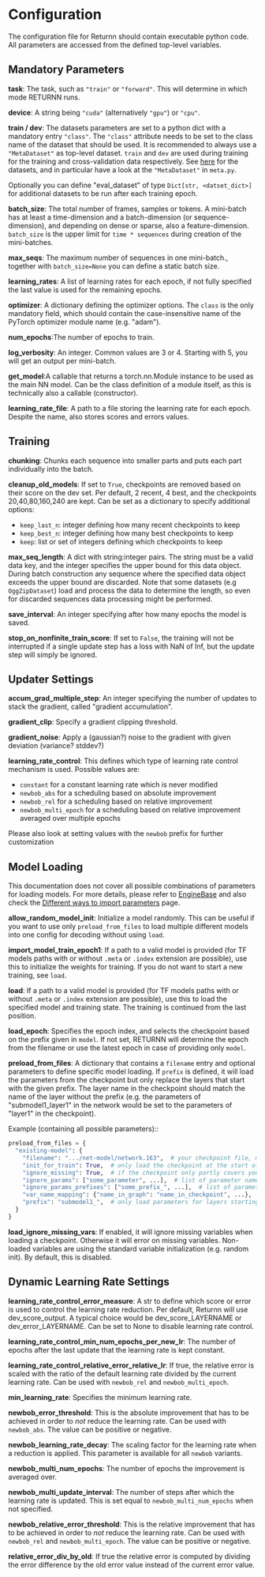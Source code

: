 # Configuration

The configuration file for Returnn should contain executable python code.
All parameters are accessed from the defined top-level variables.


## Mandatory Parameters

**task**: The task, such as `"train"` or `"forward"`. This will determine in which mode RETURNN runs.

**device**: A string being `"cuda"` (alternatively `"gpu"`) or `"cpu"`.

**train / dev**: The datasets parameters are set to a python dict with a mandatory entry `"class"`.
The `"class"` attribute needs to be set to the class name of the dataset that should be used.
It is recommended to always use a `"MetaDataset"` as top-level dataset.
`train` and `dev` are used during training for the training and cross-validation data respectively.
See [here](https://github.com/JackTemaki/MiniReturnn/tree/master/returnn/datasets) for the datasets,
and in particular have a look at the `"MetaDataset"` in `meta.py`.

Optionally you can define "eval_dataset" of type `Dict[str, <datset_dict>]` for additional datasets
to be run after each training epoch.


**batch_size**: The total number of frames, samples or tokens. A mini-batch has at least a time-dimension
and a batch-dimension (or sequence-dimension), and depending on dense or sparse,
also a feature-dimension.
`batch_size` is the upper limit for `time * sequences` during creation of the mini-batches.

**max_seqs**: The maximum number of sequences in one mini-batch., together with `batch_size=None` you can define a static batch size.

**learning_rates**: A list of learning rates for each epoch, if not fully specified the last value is used for the remaining epochs.

**optimizer**: A dictionary defining the optimizer options. The `class` is the only mandatory field,
which should contain the case-insensitive name of the PyTorch optimizer module name (e.g. "adam").

**num_epochs**:The number of epochs to train.

**log_verbosity**: An integer. Common values are 3 or 4. Starting with 5, you will get an output per mini-batch.

**get_model**:A callable that returns a torch.nn.Module instance to be used as the main NN model.
Can be the class definition of a module itself, as this is technically also a callable (constructor).

**learning_rate_file**: A path to a file storing the learning rate for each epoch. Despite the name, also stores scores and errors values.


## Training

**chunking**: Chunks each sequence into smaller parts and puts each part individually into the batch.

**cleanup_old_models**: If set to `True`, checkpoints are removed based on their score on the dev set.
Per default, 2 recent, 4 best, and the checkpoints 20,40,80,160,240 are kept.
Can be set as a dictionary to specify additional options:

- `keep_last_n`: integer defining how many recent checkpoints to keep
- `keep_best_n`: integer defining how many best checkpoints to keep
- `keep`: list or set of integers defining which checkpoints to keep

**max_seq_length**:
A dict with string:integer pairs. The string must be a valid data key,
and the integer specifies the upper bound for this data object.
During batch construction any sequence where the specified data object exceeds the upper bound are discarded.
Note that some datasets (e.g `OggZipDataset`) load and process the data
to determine the length, so even for discarded sequences data processing might be performed.

**save_interval**:
An integer specifying after how many epochs the model is saved.

**stop_on_nonfinite_train_score**:
If set to `False`, the training will not be interrupted if a single update step has a loss with NaN of Inf,
but the update step will simply be ignored.


## Updater Settings

**accum_grad_multiple_step**:
An integer specifying the number of updates to stack the gradient, called "gradient accumulation".

**gradient_clip**:
Specify a gradient clipping threshold.

**gradient_noise**:
Apply a (gaussian?) noise to the gradient with given deviation (variance? stddev?)

**learning_rate_control**:
This defines which type of learning rate control mechanism is used. Possible values are:

- `constant` for a constant learning rate which is never modified
- `newbob_abs` for a scheduling based on absolute improvement
- `newbob_rel` for a scheduling based on relative improvement
- `newbob_multi_epoch` for a scheduling based on relative improvement averaged over multiple epochs

Please also look at setting values with the `newbob` prefix for further customization


## Model Loading

This documentation does not cover all possible combinations of parameters for loading models.
For more details, please refer to
[EngineBase](https://github.com/rwth-i6/returnn/blob/master/returnn/engine/base.py)
and also check the
[Different ways to import parameters](https://github.com/rwth-i6/returnn/wiki/Different-ways-to-import-parameters)
page.

**allow_random_model_init**:
Initialize a model randomly.
This can be useful if you want to use only `preload_from_files` to load
multiple different models into one config for decoding without using `load`.

**import_model_train_epoch1**:
If a path to a valid model is provided
(for TF models paths with or without `.meta` or `.index` extension are possible),
use this to initialize the weights for training.
If you do not want to start a new training, see `load`.

**load**:
If a path to a valid model is provided
(for TF models paths with or without `.meta` or `.index` extension are possible),
use this to load the specified model and training state.
The training is continued from the last position.

**load_epoch**:
Specifies the epoch index, and selects the checkpoint based on the prefix given in `model`.
If not set, RETURNN will determine the epoch from the filename or use the latest epoch in case
of providing only `model`.

**preload_from_files**:
A dictionary that contains a `filename` entry and optional parameters to define specific model loading.
If `prefix` is defined, it will load the parameters from the checkpoint but only replace the layers that start
with the given prefix. The layer name in the checkpoint should match the name of the layer without the prefix
(e.g. the parameters of "submodel1_layer1" in the network would be set to the parameters of "layer1" in the
checkpoint).

Example (containing all possible parameters)::
```python
preload_from_files = {
  "existing-model": {
    "filename": ".../net-model/network.163",  # your checkpoint file, mandatory
    "init_for_train": True,  # only load the checkpoint at the start of training epoch 1, default is False
    "ignore_missing": True,  # if the checkpoint only partly covers your model, default is False
    "ignore_params": ["some_parameter", ...],  # list of parameter names that should not be loaded
    "ignore_params_prefixes": ["some_prefix_", ...],  # list of parameter prefixes that should not be loaded
    "var_name_mapping": {"name_in_graph": "name_in_checkpoint", ...},  # map non-matching parameter names
    "prefix": "submodel1_",  # only load parameters for layers starting with the given prefix
  }
}
```

**load_ignore_missing_vars**:
If enabled, it will ignore missing variables when loading a checkpoint.
Otherwise it will error on missing variables.
Non-loaded variables are using the standard variable initialization (e.g. random init).
By default, this is disabled.


## Dynamic Learning Rate Settings

**learning_rate_control_error_measure**:
A str to define which score or error is used to control the learning rate reduction.
Per default, Returnn will use dev_score_output.
A typical choice would be dev_score_LAYERNAME or dev_error_LAYERNAME.
Can be set to None to disable learning rate control.

**learning_rate_control_min_num_epochs_per_new_lr**:
The number of epochs after the last update that the learning rate is kept constant.

**learning_rate_control_relative_error_relative_lr**:
If true, the relative error is scaled with the ratio of the default learning rate divided by the current
learning rate.
Can be used with `newbob_rel` and `newbob_multi_epoch`.

**min_learning_rate**:
Specifies the minimum learning rate.

**newbob_error_threshold**:
This is the absolute improvement that has to be achieved in order to _not_ reduce the learning rate.
Can be used with `newbob_abs`.
The value can be positive or negative.

**newbob_learning_rate_decay**:
The scaling factor for the learning rate when a reduction is applied.
This parameter is available for all `newbob` variants.

**newbob_multi_num_epochs**:
The number of epochs the improvement is averaged over.

**newbob_multi_update_interval**:
The number of steps after which the learning rate is updated.
This is set equal to `newbob_multi_num_epochs` when not specified.

**newbob_relative_error_threshold**:
This is the relative improvement that has to be achieved in order to _not_ reduce the learning rate.
Can be used with `newbob_rel` and `newbob_multi_epoch`.
The value can be positive or negative.

**relative_error_div_by_old**:
If true the relative error is computed by dividing the error difference by the old error value instead of the
current error value.
